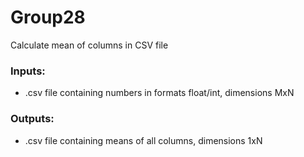 # Group28
Calculate mean of columns in CSV file

### Inputs:
* .csv file containing numbers in formats float/int, dimensions MxN

### Outputs:
* .csv file containing means of all columns, dimensions 1xN